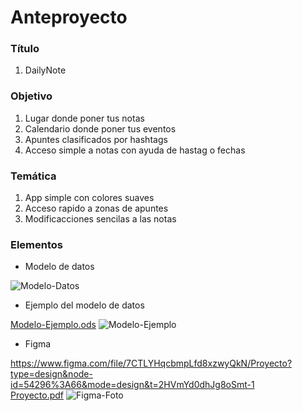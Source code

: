 # Anteproyecto

### Título
1. DailyNote

### Objetivo
1. Lugar donde poner tus notas
2. Calendario donde poner tus eventos
3. Apuntes clasificados por hashtags
4. Acceso simple a notas con ayuda de hastag o fechas

### Temática
1. App simple con colores suaves
2. Acceso rapido a zonas de apuntes
3. Modificacciones sencilas a las notas


 ### Elementos
 - Modelo de datos
   
![Modelo-Datos](https://github.com/caluca2002/Proyecto/assets/95358127/44d55c70-f1ef-429d-8ac0-4df9548907e2)


 - Ejemplo del modelo de datos
   
[Modelo-Ejemplo.ods](https://github.com/caluca2002/Proyecto/files/14586966/Modelo-Ejemplo.ods)
![Modelo-Ejemplo](https://github.com/caluca2002/Proyecto/assets/95358127/a3c8db1d-da2d-4dc9-80b9-38f1671db951)


 - Figma

https://www.figma.com/file/7CTLYHqcbmpLfd8xzwyQkN/Proyecto?type=design&node-id=54296%3A66&mode=design&t=2HVmYd0dhJg8oSmt-1   
[Proyecto.pdf](https://github.com/caluca2002/Proyecto/files/14587011/Proyecto.pdf)
![Figma-Foto](https://github.com/caluca2002/Proyecto/assets/95358127/420b8732-9370-451b-a7d1-7c18423c5381)
